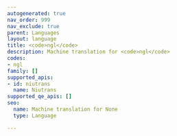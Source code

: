 ```yaml
---
autogenerated: true
nav_order: 999
nav_exclude: true
parent: Languages
layout: language
title: <code>ngl</code>
description: Machine translation for <code>ngl</code>
codes:
- ngl
family: []
supported_apis:
- id: niutrans
  name: Niutrans
supported_qe_apis: []
seo:
  name: Machine translation for None
  type: Language

---
```


